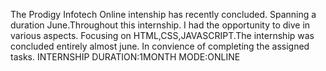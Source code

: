 The Prodigy Infotech Online intenship has recently concluded.
Spanning a duration June.Throughout this internship.
I had the opportunity to dive in various aspects.
Focusing on HTML,CSS,JAVASCRIPT.The internship was concluded  entirely almost june.
In convience of completing the assigned tasks.
INTERNSHIP DURATION:1MONTH
 MODE:ONLINE
